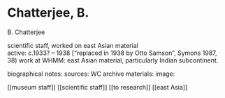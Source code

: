 # Chatterjee, B.

B. Chatterjee

scientific staff, worked on east Asian material  
active: c.1933? – 1938 \[“replaced in 1938 by Otto Samson”, Symons 1987, 38\) work at WHMM: east Asian material, particularly Indian subcontinent.

biographical notes: sources: WC archive materials: image:

\[\[museum staff\]\] \[\[scientific staff\]\] \[\[to research\]\] \[\[east Asia\]\]

